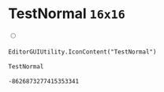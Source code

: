 # TestNormal `16x16`
<img src="/img/TestNormal.png" width=16 height=16>

``` CSharp
EditorGUIUtility.IconContent("TestNormal")
```
```
TestNormal
```
```
-8626873277415353341
```
